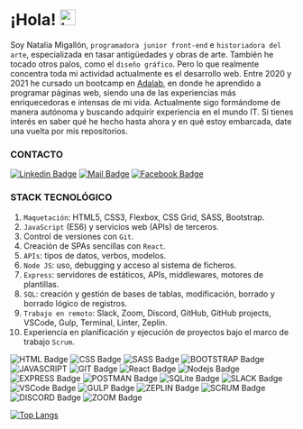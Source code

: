 # ¡Hola! <img src="https://user-images.githubusercontent.com/1303154/88677602-1635ba80-d120-11ea-84d8-d263ba5fc3c0.gif" width="28px" alt="hi">

Soy Natalia Migallón, `programadora junior front-end` e `historiadora del arte`, especializada en tasar antigüedades y obras de arte. También he tocado otros palos, como el `diseño gráfico`. Pero lo que realmente concentra toda mi actividad actualmente es el desarrollo web. 
Entre 2020 y 2021 he cursado un bootcamp en [Adalab](https://adalab.es/), en donde he aprendido a programar páginas web, siendo una de las experiencias más enriquecedoras e intensas de mi vida. 
Actualmente sigo formándome de manera autónoma y buscando adquirir experiencia en el mundo IT. Si tienes interés en saber qué he hecho hasta ahora y en qué estoy embarcada, date una vuelta por mis repositorios.

### CONTACTO

[![Linkedin Badge](https://img.shields.io/badge/-NataliaMigallon-0e76a8?style=flat&labelColor=0e76a8&logo=linkedin&logoColor=white)](https://www.linkedin.com/in/nataliamigallon/) [![Mail Badge](https://img.shields.io/badge/-natmigallon@gmail.com-c0392b?style=flat&labelColor=c0392b&logo=gmail&logoColor=white)](mailto:natmigallon@gmail.com) [![Facebook Badge](https://img.shields.io/badge/-Natalia_Migallon-0e76a8?style=flat&labelColor=0e76a8&logo=facebook&logoColor=white)](https://www.facebook.com/natalia.m.fernandez.39/)

### STACK TECNOLÓGICO
1. `Maquetación`: HTML5, CSS3, Flexbox, CSS Grid, SASS, Bootstrap.
2. `JavaScript` (ES6) y servicios web (APIs) de terceros.
3. Control de versiones con `Git`.
4. Creación de SPAs sencillas con `React`.
5. `APIs`: tipos de datos, verbos, modelos.
6. `Node JS`: uso, debugging y acceso al sistema de ficheros.
7. `Express`: servidores de estáticos, APIs, middlewares, motores de plantillas.
8. `SQL`: creación y gestión de bases de tablas, modificación, borrado y borrado lógico de registros.
9. `Trabajo en remoto`: Slack, Zoom, Discord, GitHub, GitHub projects, VSCode, Gulp, Terminal, Linter, Zeplin.
10. Experiencia en planificación y ejecución de proyectos bajo el marco de trabajo `Scrum`.


![HTML Badge](https://img.shields.io/badge/-html5-fc0505?style=for-the-badge&labelColor=black&logo=html5&logoColor=fc0505) ![CSS Badge](https://img.shields.io/badge/-css3-0574fc?style=for-the-badge&labelColor=black&logo=css3&logoColor=0574fc) ![SASS Badge](https://img.shields.io/badge/-sass-f55be0?style=for-the-badge&labelColor=black&logo=sass&logoColor=f55be0) ![BOOTSTRAP Badge](https://img.shields.io/badge/-bootstrap-6e40db?style=for-the-badge&labelColor=black&logo=bootstrap&logoColor=6e40db) ![JAVASCRIPT](https://img.shields.io/badge/-javascript-f7e305?style=for-the-badge&labelColor=black&logo=javascript&logoColor=f7e305) ![GIT Badge](https://img.shields.io/badge/-git-e63922?style=for-the-badge&labelColor=black&logo=git&logoColor=e63922) ![React Badge](https://img.shields.io/badge/-React-61DBFB?style=for-the-badge&labelColor=black&logo=react&logoColor=61DBFB) ![Nodejs Badge](https://img.shields.io/badge/-Nodejs-3C873A?style=for-the-badge&labelColor=black&logo=node.js&logoColor=3C873A) ![EXPRESS Badge](https://img.shields.io/badge/-express-98989e?style=for-the-badge&labelColor=black&logo=javascript&logoColor=f7e305) ![POSTMAN Badge](https://img.shields.io/badge/-postman-f06930?style=for-the-badge&labelColor=black&logo=postman&logoColor=f06930) ![SQLite Badge](https://img.shields.io/badge/-sqlite-2a89b5?style=for-the-badge&labelColor=black&logo=sqlite&logoColor=2a89b5) ![SLACK Badge](https://img.shields.io/badge/-slack-470447?style=for-the-badge&labelColor=black&logo=slack&logoColor=470447) ![VSCode Badge](https://img.shields.io/badge/-VS_Code-17539c?style=for-the-badge&labelColor=black&logo=VSCode&logoColor=17539c) ![GULP Badge](https://img.shields.io/badge/-Gulp-db4242?style=for-the-badge&labelColor=black&logo=Gulp&logoColor=db4242) ![ZEPLIN Badge](https://img.shields.io/badge/-zeplin-f79e39?style=for-the-badge&labelColor=black&logo=zeplin&logoColor=f79e39) ![SCRUM Badge](https://img.shields.io/badge/-scrum-349dcf?style=for-the-badge&labelColor=black&logo=scrum&logoColor=349dcf) ![DISCORD Badge](https://img.shields.io/badge/-discord-747fe3?style=for-the-badge&labelColor=black&logo=discord&logoColor=747fe3) ![ZOOM Badge](https://img.shields.io/badge/-zoom-108cc7?style=for-the-badge&labelColor=black&logo=zoom&logoColor=108cc7)


[![Top Langs](https://github-readme-stats.vercel.app/api/top-langs/?username=NataliaMigallon&layout=compact&theme=cobalt)](https://github.com/anuraghazra/github-readme-stats)

